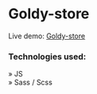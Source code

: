 # Goldy-store

Live demo: <a href='https://goldystore.netlify.app/'>Goldy-store</a>

<h3>Technologies used:</h3>

» JS <br>
» Sass / Scss

